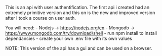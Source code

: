 This is an api with user authentification. The first api i created had an extremely primitive version and this on is the new
and improved version after I took a course on user auth.

You will need:
    - Nodejs -> https://nodejs.org/en
    - Mongodb -> https://www.mongodb.com/try/download/shell
    - run npm install to install dependancies
    - create your own .env file with its own values

NOTE: This version of the api has a gui and can be used on a browser. 